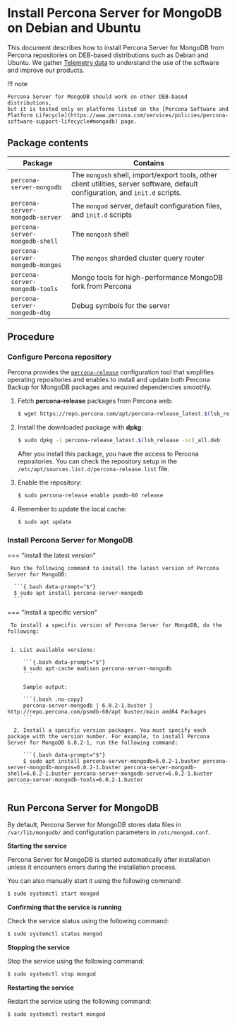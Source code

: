 # Install Percona Server for MongoDB on Debian and Ubuntu

This document describes how to install Percona Server for MongoDB from Percona repositories on DEB-based distributions such as Debian and Ubuntu. We gather [Telemetry data](telemetry.md) to understand the use of the software and improve our products.

!!! note

    Percona Server for MongoDB should work on other DEB-based distributions,
    but it is tested only on platforms listed on the [Percona Software and Platform Lifecycle](https://www.percona.com/services/policies/percona-software-support-lifecycle#mongodb) page.

## Package contents

| Package                 | Contains                                 |
| ----------------------- | -----------------------------------------|
| `percona-server-mongodb`| The `mongosh` shell, import/export tools, other client utilities, server software, default configuration, and `init.d` scripts. |
| `percona-server-mongodb-server`| The `mongod` server, default configuration files, and `init.d` scripts|
| `percona-server-mongodb-shell` | The `mongosh` shell |
| `percona-server-mongodb-mongos`| The `mongos` sharded cluster query router |
| `percona-server-mongodb-tools` | Mongo tools for high-performance MongoDB fork from Percona|
| `percona-server-mongodb-dbg`   | Debug symbols for the server|

## Procedure

### Configure Percona repository

Percona provides the [`percona-release`](https://docs.percona.com/percona-software-repositories/index.html) configuration tool that simplifies operating repositories and enables to install and update both Percona Backup for MongoDB packages and required dependencies smoothly.

1. Fetch **percona-release** packages from Percona web:
    
    ```{.bash data-prompt="$"}
    $ wget https://repo.percona.com/apt/percona-release_latest.$(lsb_release -sc)_all.deb
    ```

2. Install the downloaded package with **dpkg**:

    ```{.bash data-prompt="$"}
    $ sudo dpkg -i percona-release_latest.$(lsb_release -sc)_all.deb
    ```

    After you install this package, you have the access to Percona repositories. You
    can check the repository setup in the `/etc/apt/sources.list.d/percona-release.list` file.


3. Enable the repository:

    ```{.bash data-prompt="$"}
    $ sudo percona-release enable psmdb-60 release
    ```

4. Remember to update the local cache:

    ```{.bash data-prompt="$"}
    $ sudo apt update
    ```

### Install Percona Server for MongoDB

=== "Install the latest version"

     Run the following command to install the latest version of Percona Server for MongoDB:

      ```{.bash data-prompt="$"}
      $ sudo apt install percona-server-mongodb
      ```

=== "Install a specific version"

     To install a specific version of Percona Server for MongoDB, do the following:


     1. List available versions:

         ```{.bash data-prompt="$"}
         $ sudo apt-cache madison percona-server-mongodb
         ```

         Sample output:

         ```{.bash .no-copy}
         percona-server-mongodb | 6.0.2-1.buster | http://repo.percona.com/psmdb-60/apt buster/main amd64 Packages
         ```

      2. Install a specific version packages. You must specify each package with the version number. For example, to install Percona Server for MongoDB 6.0.2-1, run the following command:

         ```{.bash data-prompt="$"}
         $ sudo apt install percona-server-mongodb=6.0.2-1.buster percona-server-mongodb-mongos=6.0.2-1.buster percona-server-mongodb-shell=6.0.2-1.buster percona-server-mongodb-server=6.0.2-1.buster percona-server-mongodb-tools=6.0.2-1.buster
         ```

## Run Percona Server for MongoDB

By default, Percona Server for MongoDB stores data files in `/var/lib/mongodb/`
and configuration parameters in `/etc/mongod.conf`.

**Starting the service**

Percona Server for MongoDB is started automatically after installation unless it encounters errors during the installation process.

You can also manually start it using the following command:

```{.bash data-prompt="$"}
$ sudo systemctl start mongod
```

**Confirming that the service is running**

Check the service status using the following command:

```{.bash data-prompt="$"}
$ sudo systemctl status mongod
```

**Stopping the service**

Stop the service using the following command:

```{.bash data-prompt="$"}
$ sudo systemctl stop mongod
```

**Restarting the service**

Restart the service using the following command:

```{.bash data-prompt="$"}
$ sudo systemctl restart mongod
```

